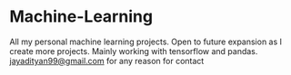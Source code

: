 # Machine-Learning
All my personal machine learning projects. Open to future expansion as I create more projects.
Mainly working with tensorflow and pandas.
jayadityan99@gmail.com for any reason for contact
